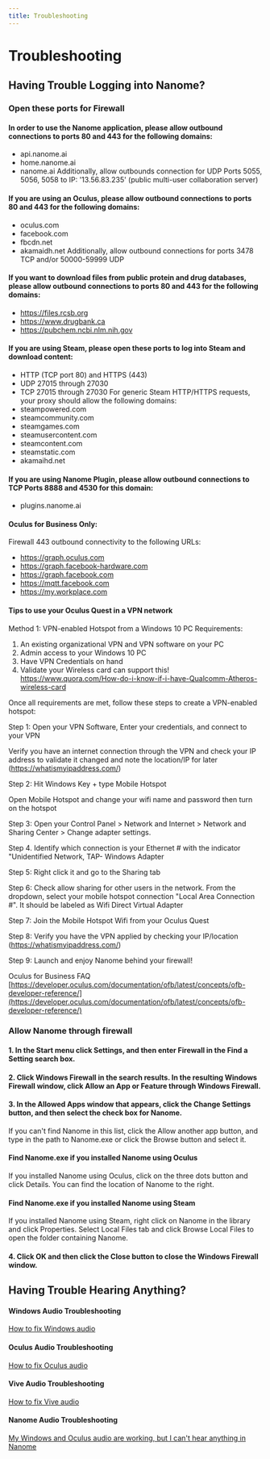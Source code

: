 ```yaml
---
title: Troubleshooting
---
```


# Troubleshooting

## Having Trouble Logging into Nanome?

### Open these ports for Firewall

#### In order to use the Nanome application, please allow outbound connections to ports 80 and 443 for the following domains:
- api.nanome.ai
- home.nanome.ai
- nanome.ai
Additionally, allow outbounds connection for UDP Ports 5055, 5056, 5058 to IP: '13.56.83.235' (public multi-user collaboration server)

#### If you are using an Oculus, please allow outbound connections to ports 80 and 443 for the following domains:
- oculus.com
- facebook.com
- fbcdn.net
- akamaidh.net
Additionally, allow outbound connections for ports 3478 TCP and/or 50000-59999 UDP

#### If you want to download files from public protein and drug databases, please allow outbound connections to ports 80 and 443 for the following domains:
- https://files.rcsb.org
- https://www.drugbank.ca
- https://pubchem.ncbi.nlm.nih.gov

#### If you are using Steam, please open these ports to log into Steam and download content:
- HTTP (TCP port 80) and HTTPS (443)
- UDP 27015 through 27030
- TCP 27015 through 27030
For generic Steam HTTP/HTTPS requests, your proxy should allow the following domains:
- steampowered.com
- steamcommunity.com
- steamgames.com
- steamusercontent.com
- steamcontent.com
- steamstatic.com
- akamaihd.net

#### If you are using Nanome Plugin, please allow outbound connections to TCP Ports 8888 and 4530 for this domain:
-  plugins.nanome.ai

#### Oculus for Business Only:
Firewall 443 outbound connectivity to the following URLs:

- https://graph.oculus.com
- https://graph.facebook-hardware.com
- https://graph.facebook.com
- https://mqtt.facebook.com
- https://my.workplace.com

#### Tips to use your Oculus Quest in a VPN network

Method 1: VPN-enabled Hotspot from a Windows 10 PC
Requirements: 
1. An existing organizational VPN and VPN software on your PC
2. Admin access to your Windows 10 PC
3. Have VPN Credentials on hand
4. Validate your Wireless card can support this! https://www.quora.com/How-do-i-know-if-i-have-Qualcomm-Atheros-wireless-card

Once all requirements are met, follow these steps to create a VPN-enabled hotspot:

Step 1: Open your VPN Software, Enter your credentials, and connect to your VPN

Verify you have an internet connection through the VPN and check your IP address to validate it changed and note the location/IP for later (https://whatismyipaddress.com/)

Step 2: Hit Windows Key + type Mobile Hotspot

Open Mobile Hotspot and change your wifi name and password then turn on the hotspot

Step 3: Open your Control Panel > Network and Internet > Network and Sharing Center > Change adapter settings. 

Step 4. Identify which connection is your Ethernet # with the indicator "Unidentified Network, TAP-<VPNType> Windows Adapter 

Step 5: Right click it and go to the Sharing tab

Step 6: Check allow sharing for other users in the network. From the dropdown, select your mobile hotspot connection "Local Area Connection #". It should be labeled as Wifi Direct Virtual Adapter

Step 7: Join the Mobile Hotspot Wifi from your Oculus Quest

Step 8: Verify you have the VPN applied by checking your IP/location (https://whatismyipaddress.com/)

Step 9: Launch and enjoy Nanome behind your firewall!

Oculus for Business FAQ  
[https://developer.oculus.com/documentation/ofb/latest/concepts/ofb-developer-reference/](https://developer.oculus.com/documentation/ofb/latest/concepts/ofb-developer-reference/)

### Allow Nanome through firewall

#### 1. In the Start menu click Settings, and then enter Firewall in the Find a Setting search box.

#### 2. Click Windows Firewall in the search results. In the resulting Windows Firewall window, click Allow an App or Feature through Windows Firewall.
<vimg src="howto-page/Firewall1.png" />

#### 3. In the Allowed Apps window that appears, click the Change Settings button, and then select the check box for Nanome.
<vimg src="howto-page/Firewall2.png" />

If you can't find Nanome in this list, click the Allow another app button, and type in the path to Nanome.exe or click the Browse button and select it.
<vimg src="howto-page/Firewall3.png" />

#### Find Nanome.exe if you installed Nanome using Oculus

<vimg src="howto-page/Path_Oculus0.png" />
<vimg src="howto-page/Path_Oculus1.png" />
If you installed Nanome using Oculus, click on the three dots button and click Details. You can find the location of Nanome to the right.

#### Find Nanome.exe if you installed Nanome using Steam

<vimg src="howto-page/Path_Steam0.png" />
<vimg src="howto-page/Path_Steam1.png" />
If you installed Nanome using Steam, right click on Nanome in the library and click Properties. Select Local Files tab and click Browse Local Files to open the folder containing Nanome.

#### 4. Click OK and then click the Close button to close the Windows Firewall window.

## Having Trouble Hearing Anything?

#### Windows Audio Troubleshooting

[How to fix Windows audio](https://support.microsoft.com/en-us/help/4520288/windows-10-fix-sound-problems)

#### Oculus Audio Troubleshooting

[How to fix Oculus audio](https://support.oculus.com/948087951934283/)

#### Vive Audio Troubleshooting

[How to fix Vive audio](https://www.vive.com/uk/support/vive/category_howto/no-audio-while-using-extension-cable.html)

#### Nanome Audio Troubleshooting

[My Windows and Oculus audio are working, but I can't hear anything in Nanome](https://docs.nanome.ai/navigating.html#settings)